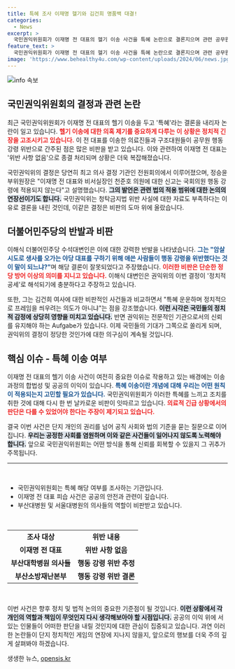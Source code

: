 ```yaml
---
title: 특혜 조사 이재명 헬기와 김건희 명품백 대결!
categories:
  - News
excerpt: >
  국민권익위원회가 이재명 전 대표의 헬기 이송 사건을 특혜 논란으로 결론지으며 관련 공무원들을 행동 강령 위반으로 통보했다. 민주당 측은 이 결정을 강력히 반발하며 정당한 이송을 비난한 권익위의 행태에 분노를 표출했다.
feature_text: >
  국민권익위원회가 이재명 전 대표의 헬기 이송 사건을 특혜 논란으로 결론지으며 관련 공무원들을 행동 강령 위반으로 통보했다. 민주당 측은 이 결정을 강력히 반발하며 정당한 이송을 비난한 권익위의 행태에 분노를 표출했다.
image: 'https://www.behealthy4u.com/wp-content/uploads/2024/06/news.jpg'
---
```


<p><img src="https://www.behealthy4u.com/wp-content/uploads/2024/06/news.jpg" alt="info 속보" /></p>

<h2 data-ke-size="size26">국민권익위원회의 결정과 관련 논란</h2>

<p data-ke-size="size16">최근 국민권익위원회가 이재명 전 대표의 헬기 이송을 두고 '특혜'라는 결론을 내리자 논란이 일고 있습니다. <b><span style="color: #ee2323;">헬기 이송에 대한 의혹 제기를 중요하게 다루는 이 상황은 정치적 긴장을 고조시키고 있습니다.</span></b> 이 전 대표를 이송한 의료진들과 구조대원들이 공무원 행동 강령 위반으로 간주된 점은 많은 비판을 받고 있습니다. 이와 관련하여 이재명 전 대표는 '위반 사항 없음'으로 종결 처리되며 상황은 더욱 복잡해졌습니다.</p>

<p data-ke-size="size16">국민권익위의 결정은 당연히 최고 의사 결정 기관인 전원회의에서 이루어졌으며, 정승윤 부위원장은 "이재명 전 대표와 비서실장인 천준호 의원에 대한 신고는 국회의원 행동 강령에 적용되지 않는다"고 설명했습니다. <b><span style="background-color: #21538527;">그의 발언은 관련 법의 적용 범위에 대한 논의의 연장선이기도 합니다.</span></b> 국민권익위는 청탁금지법 위반 사실에 대한 자료도 부족하다는 이유로 결론을 내린 것인데, 이같은 결정은 비판의 도마 위에 올랐습니다.</p>

<h2 data-ke-size="size26">더불어민주당의 반발과 비판</h2>

<p data-ke-size="size16">이해식 더불어민주당 수석대변인은 이에 대한 강력한 반발을 나타냈습니다. <b><span style="color: #1a5490;">그는 "암살 시도로 생사를 오가는 야당 대표를 구하기 위해 애쓴 사람들이 행동 강령을 위반했다는 것이 말이 되느냐?"</span></b>며 해당 결론이 잘못되었다고 주장했습니다. <b><span style="color: #ee2323;">이러한 비판은 단순한 정당 방어 이상의 의미를 지니고 있습니다.</span></b> 이해식 대변인은 권익위의 이번 결정이 '정치적 공세'로 해석되기에 충분하다고 주장하고 있습니다.</p>

<p data-ke-size="size16">또한, 그는 김건희 여사에 대한 비판적인 사건들과 비교하면서 "특혜 운운하며 정치적으로 프레임을 씌우려는 의도가 아니냐"는 점을 강조했습니다. <b><span style="background-color: #21538527;">이런 시각은 국민들의 정치적 감정에 상당히 영향을 미치고 있습니다.</span></b> 반면 권익위는 전문적인 기관으로서의 신뢰를 유지해야 하는 Aufgabe가 있습니다. 이제 국민들의 기대가 그쪽으로 쏠리게 되며, 권익위의 결정이 정당한 것인가에 대한 의구심이 계속될 것입니다.</p>

<h2 data-ke-size="size26">핵심 이슈 - 특혜 이송 여부</h2>

<p data-ke-size="size16">이재명 전 대표의 헬기 이송 사건이 여전히 중요한 이슈로 작용하고 있는 배경에는 이송과정의 합법성 및 공공의 이익이 있습니다. <b><span style="color: #1a5490;">특혜 이송이란 개념에 대해 우리는 어떤 원칙이 적용되는지 고민할 필요가 있습니다.</span></b> 국민권익위원회가 이러한 특혜를 느끼고 조치를 취한 것에 대해 다시 한 번 날카로운 비판이 잇따르고 있습니다. <b><span style="color: #ee2323;">의료적 긴급 상황에서의 판단은 다를 수 있었어야 한다는 주장이 제기되고 있습니다.</span></b> </p>

<p data-ke-size="size16">결국 이번 사건은 단지 개인의 권리를 넘어 공직 사회와 법의 기준을 묻는 질문으로 이어집니다. <b><span style="background-color: #21538527;">우리는 공정한 사회를 염원하며 이와 같은 사건들이 일어나지 않도록 노력해야 합니다.</span></b> 앞으로 국민권익위원회는 어떤 방식을 통해 신뢰를 회복할 수 있을지 그 귀추가 주목됩니다.</p>

<hr />

<p data-ke-size="size16">&nbsp;</p>

<ul>
  <li>국민권익위원회는 특혜 해당 여부를 조사하는 기관입니다.</li>
  <li>이재명 전 대표 피습 사건은 공공의 안전과 관련이 깊습니다.</li>
  <li>부산대병원 및 서울대병원의 의사들의 역할이 비판받고 있습니다.</li>
</ul>

<p data-ke-size="size16">&nbsp;</p>

<table>
  <tr>
    <td style="text-align: center; height: 17px;"><b>조사 대상</b></td>
    <td style="text-align: center; height: 17px;"><b>위반 내용</b></td>
  </tr>
  <tr>
    <td style="text-align: center; height: 17px;"><b>이재명 전 대표</b></td>
    <td style="text-align: center; height: 17px;"><b>위반 사항 없음</b></td>
  </tr>
  <tr>
    <td style="text-align: center; height: 17px;"><b>부산대학병원 의사들</b></td>
    <td style="text-align: center; height: 17px;"><b>행동 강령 위반 추정</b></td>
  </tr>
  <tr>
    <td style="text-align: center; height: 17px;"><b>부산소방재난본부</b></td>
    <td style="text-align: center; height: 17px;"><b>행동 강령 위반 결론</b></td>
  </tr>
</table>

<p data-ke-size="size16">&nbsp;</p>

<p data-ke-size="size16">이번 사건은 향후 정치 및 법적 논의의 중요한 기준점이 될 것입니다. <b><span style="background-color: #21538527;">이런 상황에서 각 개인의 역할과 책임이 무엇인지 다시 생각해보아야 할 시점입니다.</span></b> 공공의 이익 위에 서있는 인물들이 어떠한 판단을 내릴 것인지에 대한 관심이 집중되고 있습니다. 과연 이러한 논란들이 단지 정치적인 게임의 연장에 지나지 않을지, 앞으로의 행보를 더욱 주의 깊게 살펴봐야 하겠습니다.</p>
생생한 뉴스, <a href="https://opensis.kr" rel="dofollow">opensis.kr</a>


